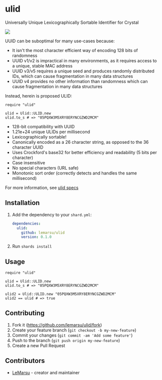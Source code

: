 # ulid

Universally Unique Lexicographically Sortable Identifier for Crystal

![](https://raw.githubusercontent.com/diegogub/ulid/master/README/logo.png)

UUID can be suboptimal for many use-cases because:

- It isn't the most character efficient way of encoding 128 bits of randomness
- UUID v1/v2 is impractical in many environments, as it requires access to a unique, stable MAC address
- UUID v3/v5 requires a unique seed and produces randomly distributed IDs, which can cause fragmentation in many data structures
- UUID v4 provides no other information than randomness which can cause fragmentation in many data structures

Instead, herein is proposed ULID:

```crystal
require "ulid"

ulid = Ulid::ULID.new
ulid.to_s # => "05PQXW3M5XRY8ERYNCGZWD2MCM"
```

- 128-bit compatibility with UUID
- 1.21e+24 unique ULIDs per millisecond
- Lexicographically sortable!
- Canonically encoded as a 26 character string, as opposed to the 36 character UUID
- Uses Crockford's base32 for better efficiency and readability (5 bits per character)
- Case insensitive
- No special characters (URL safe)
- Monotonic sort order (correctly detects and handles the same millisecond)

For more information, see [ulid specs][ulid-specs]

## Installation

1. Add the dependency to your `shard.yml`:

   ```yaml
   dependencies:
     ulid:
       github: lemarsu/ulid
       version: 0.1.0
   ```

2. Run `shards install`

## Usage

```crystal
require "ulid"

ulid = Ulid::ULID.new
ulid.to_s # => "05PQXW3M5XRY8ERYNCGZWD2MCM"

ulid2 = Ulid::ULID.new "05PQXW3M5XRY8ERYNCGZWD2MCM"
ulid2 == ulid # => true
```

## Contributing

1. Fork it (<https://github.com/lemarsu/ulid/fork>)
2. Create your feature branch (`git checkout -b my-new-feature`)
3. Commit your changes (`git commit -am 'Add some feature'`)
4. Push to the branch (`git push origin my-new-feature`)
5. Create a new Pull Request

## Contributors

- [LeMarsu](https://github.com/lemarsu) - creator and maintainer

[ulid-specs]: https://github.com/ulid/spec

